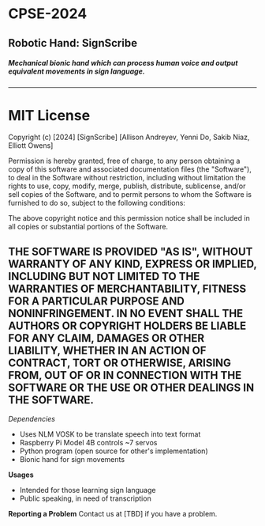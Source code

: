 # CPSE-2024
## Robotic Hand: SignScribe
##### Mechanical bionic hand which can process human voice and output equivalent movements in sign language.
---
# MIT License

Copyright (c) [2024] [SignScribe] [Allison Andreyev, Yenni Do, Sakib Niaz, Elliott Owens]

Permission is hereby granted, free of charge, to any person obtaining a copy
of this software and associated documentation files (the "Software"), to deal
in the Software without restriction, including without limitation the rights
to use, copy, modify, merge, publish, distribute, sublicense, and/or sell
copies of the Software, and to permit persons to whom the Software is
furnished to do so, subject to the following conditions:

The above copyright notice and this permission notice shall be included in all
copies or substantial portions of the Software.

THE SOFTWARE IS PROVIDED "AS IS", WITHOUT WARRANTY OF ANY KIND, EXPRESS OR
IMPLIED, INCLUDING BUT NOT LIMITED TO THE WARRANTIES OF MERCHANTABILITY,
FITNESS FOR A PARTICULAR PURPOSE AND NONINFRINGEMENT. IN NO EVENT SHALL THE
AUTHORS OR COPYRIGHT HOLDERS BE LIABLE FOR ANY CLAIM, DAMAGES OR OTHER
LIABILITY, WHETHER IN AN ACTION OF CONTRACT, TORT OR OTHERWISE, ARISING FROM,
OUT OF OR IN CONNECTION WITH THE SOFTWARE OR THE USE OR OTHER DEALINGS IN THE
SOFTWARE.
---
*Dependencies*
* Uses NLM VOSK to be translate speech into text format
* Raspberry Pi Model 4B controls ~7 servos
* Python program (open source for other's implementation)
* Bionic hand for sign movements

**Usages**
* Intended for those learning sign language
* Public speaking, in need of transcription

**Reporting a Problem**
Contact us at [TBD] if you have a problem.
